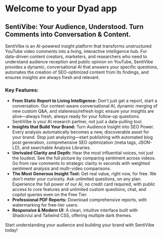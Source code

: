# Welcome to your Dyad app

## SentiVibe: Your Audience, Understood. Turn Comments into Conversation & Content.

SentiVibe is an AI-powered insight platform that transforms unstructured YouTube video comments into a living, interactive intelligence hub. For data-driven content creators, marketers, and researchers who need to understand audience reception and public opinion on YouTube, SentiVibe provides a dynamic, conversational AI that answers your specific questions, automates the creation of SEO-optimized content from its findings, and ensures insights are always fresh and relevant.

### Key Features:

*   **From Static Report to Living Intelligence:** Don't just get a report, start a conversation. Our context-aware conversational AI, dynamic merging of new custom Q&A, and staleness/refresh logic ensure your insights are alive—always fresh, always ready for your follow-up questions. SentiVibe is your AI research partner, not just a data-pulling tool.
*   **Insights that Build Your Brand:** Turn Audience Insight into SEO Power. Every analysis automatically becomes a new, discoverable asset for your brand. Stop just analyzing—start publishing with automated blog post generation, comprehensive SEO optimization (meta tags, JSON-LD), and searchable Analysis Libraries.
*   **Unrivaled Clarity and Depth:** Hear the most influential voices, not just the loudest. See the full picture by comparing sentiment across videos. Go from raw comments to strategic clarity in seconds with weighted sentiment analysis and multi-video comparisons.
*   **The Most Generous Insight Tool:** Get real value, right now, for free. We don't meter your curiosity. Ask unlimited questions, on any plan. Experience the full power of our AI, no credit card required, with public access to core features and unlimited custom questions, chat, and copilot queries even on the Free Tier.
*   **Professional PDF Reports:** Download comprehensive reports, with watermarking for free-tier users.
*   **Responsive & Modern UI:** A clean, intuitive interface built with Shadcn/ui and Tailwind CSS, offering multiple dark themes.

Start understanding your audience and building your brand with SentiVibe today!